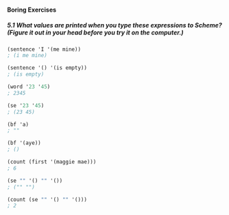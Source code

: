 #### Boring Exercises

##### 5.1  What values are printed when you type these expressions to Scheme? (Figure it out in your head before you try it on the computer.)
```Scheme
(sentence 'I '(me mine))
; (i me mine)

(sentence '() '(is empty))
; (is empty)

(word '23 '45)
; 2345

(se '23 '45)
; (23 45)

(bf 'a)
; ""

(bf '(aye))
; ()

(count (first '(maggie mae)))
; 6

(se "" '() "" '())
; ("" "")

(count (se "" '() "" '()))
; 2
```
